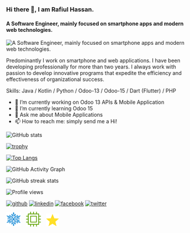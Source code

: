 ### Hi there 👋, I am Rafiul Hassan.
#### A Software Engineer, mainly focused on smartphone apps and modern web technologies.
![A Software Engineer, mainly focused on smartphone apps and modern web technologies.](https://img.freepik.com/free-vector/coding-system-banner_87720-2994.jpg?size=626&ext=jpg)

Predominantly I work on smartphone and web applications. I have been developing professionally for more than two years. I always work with passion to develop innovative programs that expedite the efficiency and effectiveness of organizational success.

Skills: Java / Kotlin / Python / Odoo-13 / Odoo-15 / Dart (Flutter) / PHP

- 🔭 I’m currently working on Odoo 13 APIs & Mobile Application 
- 🌱 I’m currently learning Odoo 15 
- 💬 Ask me about Mobile Applications 
- 📫 How to reach me: simply send me a Hi! 

![GitHub stats](https://github-readme-stats.vercel.app/api?username=rafiulhassan007&show_icons=true&theme=cobalt)

[![trophy](https://github-profile-trophy.vercel.app/?username=rafiulhassan007)](https://github.com/ryo-ma/github-profile-trophy)

[![Top Langs](https://github-readme-stats.vercel.app/api/top-langs/?username=rafiulhassan007)](https://github.com/anuraghazra/github-readme-stats)

![GitHub Activity Graph](https://activity-graph.herokuapp.com/graph?username=rafiulhassan007)  

![GitHub streak stats](https://github-readme-streak-stats.herokuapp.com/?user=rafiulhassan007)  

![Profile views](https://gpvc.arturio.dev/rafiulhassan007)  

[<img src='https://cdn.jsdelivr.net/npm/simple-icons@3.0.1/icons/github.svg' alt='github' height='40'>](https://github.com/rafiulhassan007)  [<img src='https://cdn.jsdelivr.net/npm/simple-icons@3.0.1/icons/linkedin.svg' alt='linkedin' height='40'>](https://www.linkedin.com/in/md-rafiul-hassan-007/)  [<img src='https://cdn.jsdelivr.net/npm/simple-icons@3.0.1/icons/facebook.svg' alt='facebook' height='40'>](https://www.facebook.com/rrafiulhassan007)  [<img src='https://cdn.jsdelivr.net/npm/simple-icons@3.0.1/icons/twitter.svg' alt='twitter' height='40'>](https://twitter.com/RRafiul)  

<a href='https://archiveprogram.github.com/'><img src='https://raw.githubusercontent.com/acervenky/animated-github-badges/master/assets/acbadge.gif' width='40' height='40'></a> <a href='https://docs.github.com/en/developers'><img src='https://raw.githubusercontent.com/acervenky/animated-github-badges/master/assets/devbadge.gif' width='40' height='40'></a> <a href='https://stars.github.com/'><img src='https://raw.githubusercontent.com/acervenky/animated-github-badges/master/assets/starbadge.gif' width='35' height='35'></a> 


